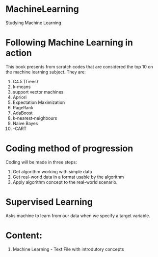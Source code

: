 # MachineLearning
Studying Machine Learning

# Following Machine Learning in action
  This book presents from scratch codes that are considered the top 10 on the machine learning subject. They are:<br />
  1. C4.5 (Trees)<br />
  1. k-means<br />
  1. support vector machines<br />
  1. Apriori<br />
  1. Expectation Maximization<br />
  1. PageRank<br />
  1. AdaBoost<br />
  1. k-nearest-neighbours<br />
  1. Naive Bayes<br />
  1. -CART<br />
# Coding method of progression
Coding will be made in three steps:<br />
1. Get algorithm working with simple data<br />
1. Get real-world data in a format usable by the algorithm <br />
1. Apply algorithm concept to the real-world scenario.
# Supervised Learning
Asks machine to learn from our data when we specify a target variable.
# Content:
1. Machine Learning - Text File with introdutory concepts
